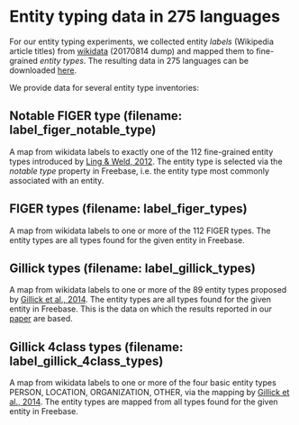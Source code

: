 # Entity typing data in 275 languages

For our entity typing experiments, we collected entity *labels* (Wikipedia article titles) from [wikidata](https://www.wikidata.org) (20170814 dump) and mapped them to fine-grained *entity types*. The resulting data in 275 languages can be downloaded [here](http://cosyne.h-its.org/bpemb/wikidata_to_type_map).

We provide data for several entity type inventories:

## Notable FIGER type (filename: label_figer_notable_type)

A map from wikidata labels to exactly one of the 112 fine-grained entity types introduced by [Ling & Weld, 2012](http://aiweb.cs.washington.edu/ai/pubs/ling-aaai12.pdf). The entity type is selected via the *notable type* property in Freebase, i.e. the entity type most commonly associated with an entity.

## FIGER types (filename: label_figer_types)

A map from wikidata labels to one or more of the 112 FIGER types. The entity types are all types found for the given entity in Freebase.

## Gillick types (filename: label_gillick_types)

A map from wikidata labels to one or more of the 89 entity types proposed by [Gillick et al., 2014](https://arxiv.org/abs/1412.1820). The entity types are all types found for the given entity in Freebase. This is the data on which the results reported in our [paper](https://arxiv.org/pdf/1710.02187.pdf) are based.

## Gillick 4class types (filename: label_gillick_4class_types)


A map from wikidata labels to one or more of the four basic entity types PERSON, LOCATION, ORGANIZATION, OTHER, via the mapping by [Gillick et al., 2014](https://arxiv.org/abs/1412.1820). The entity types are mapped from all types found for the given entity in Freebase.
